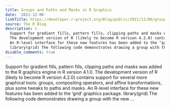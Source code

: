 ```yaml
---
title: Groups and Paths and Masks in R Graphics
date: '2021-12-06'
linkTitle: https://developer.r-project.org/Blog/public/2021/12/06/groups-and-paths-and-masks-in-r-graphics/
source: The R Blog
description: |-
  Support for gradient fills, pattern fills, clipping paths and masks was added to the R graphics engine in R version 4.1.0.
  The development version of R (likely to become R version 4.2.0) contains support for several more graphical tools: groups, compositing operators, and affine transformations, plus some tweaks to paths and masks.
  An R-level interface for these new features has been added to the ‘grid’ graphics package.
  library(grid) The following code demonstrates drawing a group with the new ...
disable_comments: true
---
```

Support for gradient fills, pattern fills, clipping paths and masks was added to the R graphics engine in R version 4.1.0.
The development version of R (likely to become R version 4.2.0) contains support for several more graphical tools: groups, compositing operators, and affine transformations, plus some tweaks to paths and masks.
An R-level interface for these new features has been added to the ‘grid’ graphics package.
library(grid) The following code demonstrates drawing a group with the new ...